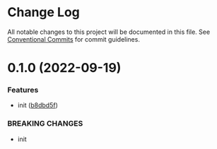 # Change Log

All notable changes to this project will be documented in this file.
See [Conventional Commits](https://conventionalcommits.org) for commit guidelines.

# 0.1.0 (2022-09-19)


### Features

* init ([b8dbd5f](https://github.com/codsen/codsen/commit/b8dbd5f74bd831da147f2d8a469996e6cbd14022))


### BREAKING CHANGES

* init
